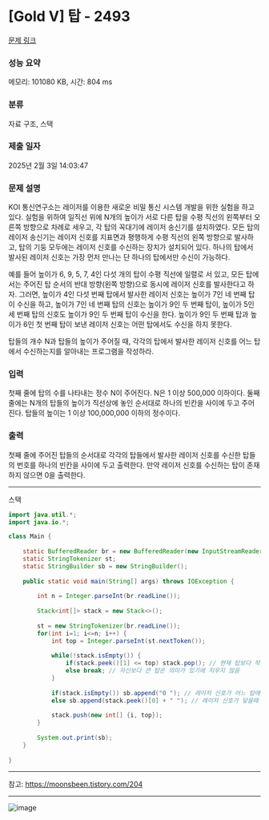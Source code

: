 # [Gold V] 탑 - 2493 

[문제 링크](https://www.acmicpc.net/problem/2493) 

### 성능 요약

메모리: 101080 KB, 시간: 804 ms

### 분류

자료 구조, 스택

### 제출 일자

2025년 2월 3일 14:03:47

### 문제 설명

<p>KOI 통신연구소는 레이저를 이용한 새로운 비밀 통신 시스템 개발을 위한 실험을 하고 있다. 실험을 위하여 일직선 위에 N개의 높이가 서로 다른 탑을 수평 직선의 왼쪽부터 오른쪽 방향으로 차례로 세우고, 각 탑의 꼭대기에 레이저 송신기를 설치하였다. 모든 탑의 레이저 송신기는 레이저 신호를 지표면과 평행하게 수평 직선의 왼쪽 방향으로 발사하고, 탑의 기둥 모두에는 레이저 신호를 수신하는 장치가 설치되어 있다. 하나의 탑에서 발사된 레이저 신호는 가장 먼저 만나는 단 하나의 탑에서만 수신이 가능하다. </p>

<p>예를 들어 높이가 6, 9, 5, 7, 4인 다섯 개의 탑이 수평 직선에 일렬로 서 있고, 모든 탑에서는 주어진 탑 순서의 반대 방향(왼쪽 방향)으로 동시에 레이저 신호를 발사한다고 하자. 그러면, 높이가 4인 다섯 번째 탑에서 발사한 레이저 신호는 높이가 7인 네 번째 탑이 수신을 하고, 높이가 7인 네 번째 탑의 신호는 높이가 9인 두 번째 탑이, 높이가 5인 세 번째 탑의 신호도 높이가 9인 두 번째 탑이 수신을 한다. 높이가 9인 두 번째 탑과 높이가 6인 첫 번째 탑이 보낸 레이저 신호는 어떤 탑에서도 수신을 하지 못한다.</p>

<p>탑들의 개수 N과 탑들의 높이가 주어질 때, 각각의 탑에서 발사한 레이저 신호를 어느 탑에서 수신하는지를 알아내는 프로그램을 작성하라. </p>

### 입력 

 <p>첫째 줄에 탑의 수를 나타내는 정수 N이 주어진다. N은 1 이상 500,000 이하이다. 둘째 줄에는 N개의 탑들의 높이가 직선상에 놓인 순서대로 하나의 빈칸을 사이에 두고 주어진다. 탑들의 높이는 1 이상 100,000,000 이하의 정수이다.</p>

### 출력 

 <p>첫째 줄에 주어진 탑들의 순서대로 각각의 탑들에서 발사한 레이저 신호를 수신한 탑들의 번호를 하나의 빈칸을 사이에 두고 출력한다. 만약 레이저 신호를 수신하는 탑이 존재하지 않으면 0을 출력한다.</p>

---

스택

```java
import java.util.*;
import java.io.*;

class Main {
    
    static BufferedReader br = new BufferedReader(new InputStreamReader(System.in));
    static StringTokenizer st;
    static StringBuilder sb = new StringBuilder();
    
    public static void main(String[] args) throws IOException {
        
        int n = Integer.parseInt(br.readLine());
        
        Stack<int[]> stack = new Stack<>();
        
        st = new StringTokenizer(br.readLine());
        for(int i=1; i<=n; i++) {
            int top = Integer.parseInt(st.nextToken());
            
            while(!stack.isEmpty()) {
                if(stack.peek()[1] <= top) stack.pop(); // 현재 탑보다 작은 탑들은 의미 없기에 지워버림
                else break; // 자신보다 큰 탑은 의미가 있기에 지우지 않음
            }
            
            if(stack.isEmpty()) sb.append("0 "); // 레이저 신호가 어느 탑에도 수신 불가
            else sb.append(stack.peek()[0] + " "); // 레이저 신호가 닿을때
            
            stack.push(new int[] {i, top});
        }
        
        System.out.print(sb);
    }
    
}


```

---

참고: https://moonsbeen.tistory.com/204

---

![image](https://github.com/user-attachments/assets/aafcb5d2-542f-4da3-9038-1a6b961ea3c8)
